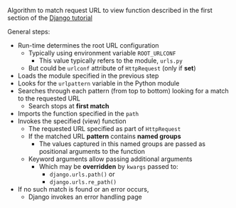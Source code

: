 Algorithm to match request URL to view function described in the first section of the [Django tutorial](https://docs.djangoproject.com/en/5.1/intro/tutorial01/)

General steps:
- Run-time determines the root URL configuration
	- Typically using environment variable `ROOT_URLCONF`
		- This value typically refers to the module, `urls.py`
	- But could be `urlconf` attribute of `HttpRequest` (only if **set**)
- Loads the module specified in the previous step
- Looks for the `urlpattern` variable in the Python module
- Searches through each pattern (from top to bottom) looking for a match to the requested URL
	- Search stops at **first match**
- Imports the function specified in the `path`
- Invokes the specified (view) function
	- The requested URL specified as part of `HttpRequest`
	- If the matched URL **pattern** contains **named groups**
		- The values captured in this named groups are passed as positional arguments to the function
	- Keyword arguments allow passing additional arguments
		- Which may be **overridden** by `kwargs` passed to:
			- `django.urls.path()` or
			- `django.urls.re_path()`
- If no such match is found or an error occurs,
	- Django invokes an error handling page
